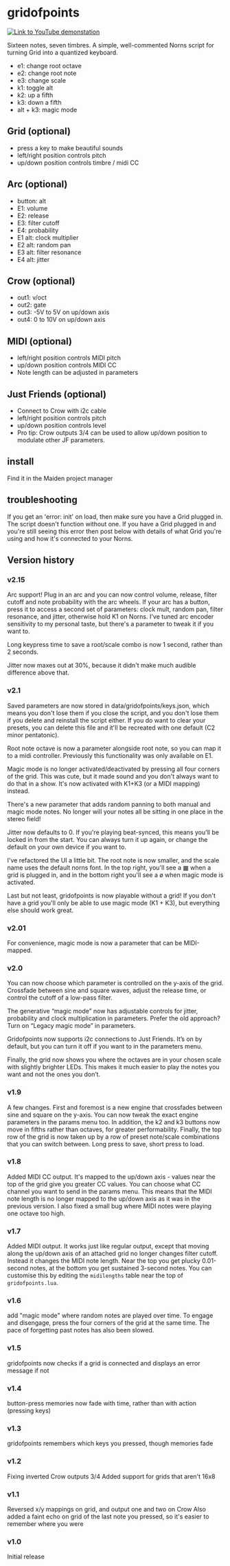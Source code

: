 # gridofpoints

[![Link to YouTube demonstation](http://img.youtube.com/vi/oZ8iEdrWWwE/0.jpg)](http://www.youtube.com/watch?v=oZ8iEdrWWwE "gridofpoints - an introduction")

Sixteen notes, seven timbres. A simple, well-commented Norns script for turning Grid into a quantized keyboard.

- e1: change root octave
- e2: change root note
- e3: change scale
- k1: toggle alt
- k2: up a fifth
- k3: down a fifth
- alt + k3: magic mode

## Grid (optional)

- press a key to make beautiful sounds
- left/right position controls pitch
- up/down position controls timbre / midi CC

## Arc (optional)

- button: alt
- E1: volume
- E2: release
- E3: filter cutoff
- E4: probability
- E1 alt: clock multiplier
- E2 alt: random pan
- E3 alt: filter resonance
- E4 alt: jitter

## Crow (optional)

- out1: v/oct
- out2: gate
- out3: -5V to 5V on up/down axis
- out4: 0 to 10V on up/down axis

## MIDI (optional)

- left/right position controls MIDI pitch
- up/down position controls MIDI CC
- Note length can be adjusted in parameters

## Just Friends (optional)

- Connect to Crow with i2c cable
- left/right position controls pitch
- up/down position controls level
- Pro tip: Crow outputs 3/4 can be used to allow up/down position to modulate other JF parameters.

## install

Find it in the Maiden project manager

## troubleshooting

If you get an 'error: init' on load, then make sure you have a Grid plugged in. The script doesn't function without one. If you have a Grid plugged in and you're still seeing this error then post below with details of what Grid you're using and how it's connected to your Norns.

## Version history

### v2.15

Arc support! Plug in an arc and you can now control volume, release, filter cutoff and note probability with the arc wheels. If your arc has a button, press it to access a second set of parameters: clock mult, random pan, filter resonance, and jitter, otherwise hold K1 on Norns. I've tuned arc encoder sensitivity to my personal taste, but there's a parameter to tweak it if you want to.

Long keypress time to save a root/scale combo is now 1 second, rather than 2 seconds.

Jitter now maxes out at 30%, because it didn't make much audible difference above that.

### v2.1

Saved parameters are now stored in data/gridofpoints/keys.json, which means you don't lose them if you close the script, and you don't lose them if you delete and reinstall the script either. If you do want to clear your presets, you can delete this file and it'll be recreated with one default (C2 minor pentatonic).

Root note octave is now a parameter alongside root note, so you can map it to a midi controller. Previously this functionality was only available on E1.

Magic mode is no longer activated/deactivated by pressing all four corners of the grid. This was cute, but it made sound and you don't always want to do that in a show. It's now activated with K1+K3 (or a MIDI mapping) instead.

There's a new parameter that adds random panning to both manual and magic mode notes. No longer will your notes all be sitting in one place in the stereo field!

Jitter now defaults to 0. If you're playing beat-synced, this means you'll be locked in from the start. You can always turn it up again, or change the default on your own device if you want to.

I've refactored the UI a little bit. The root note is now smaller, and the scale name uses the default norns font. In the top right, you'll see a ▦ when a grid is plugged in, and in the bottom right you'll see a ø when magic mode is activated.

Last but not least, gridofpoints is now playable without a grid! If you don't have a grid you'll only be able to use magic mode (K1 + K3), but everything else should work great.

### v2.01

For convenience, magic mode is now a parameter that can be MIDI-mapped.

### v2.0

You can now choose which parameter is controlled on the y-axis of the grid. Crossfade between sine and square waves, adjust the release time, or control the cutoff of a low-pass filter.

The generative “magic mode” now has adjustable controls for jitter, probability and clock multiplication in parameters. Prefer the old approach? Turn on “Legacy magic mode” in parameters.

Gridofpoints now supports i2c connections to Just Friends. It’s on by default, but you can turn it off if you want to in the parameters menu.

Finally, the grid now shows you where the octaves are in your chosen scale with slightly brighter LEDs. This makes it much easier to play the notes you want and not the ones you don’t.

### v1.9

A few changes. First and foremost is a new engine that crossfades between sine and square on the y-axis. You can now tweak the exact engine parameters in the params menu too. In addition, the k2 and k3 buttons now move in fifths rather than octaves, for greater performability. Finally, the top row of the grid is now taken up by a row of preset note/scale combinations that you can switch between. Long press to save, short press to load.

### v1.8

Added MIDI CC output. It's mapped to the up/down axis - values near the top of the grid give you greater CC values. You can choose what CC channel you want to send in the params menu. This means that the MIDI note length is no longer mapped to the up/down axis as it was in the previous version. I also fixed a small bug where MIDI notes were playing one octave too high.

### v1.7

Added MIDI output. It works just like regular output, except that moving along the up/down axis of an attached grid no longer changes filter cutoff. Instead it changes the MIDI note length. Near the top you get plucky 0.01-second notes, at the bottom you get sustained 3-second notes. You can customise this by editing the `midilengths` table near the top of `gridofpoints.lua`.

### v1.6

add "magic mode" where random notes are played over time. To engage and disengage, press the four corners of the grid at the same time. The pace of forgetting past notes has also been slowed.

### v1.5

gridofpoints now checks if a grid is connected and displays an error message if not

### v1.4

button-press memories now fade with time, rather than with action (pressing keys)

### v1.3

gridofpoints remembers which keys you pressed, though memories fade

### v1.2

Fixing inverted Crow outputs 3/4
Added support for grids that aren't 16x8

### v1.1

Reversed x/y mappings on grid, and output one and two on Crow
Also added a faint echo on grid of the last note you pressed, so it's easier to remember where you were

### v1.0

Initial release
